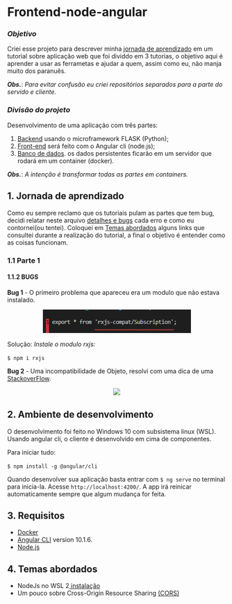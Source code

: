# Frontend-node-angular
### *Objetivo*
Criei esse projeto para descrever minha [jornada de aprendizado](##-1.-Jornada-de-aprendizado) em um tutorial sobre aplicação web que foi dividdo em 3 tutorias, o objetivo aqui é aprender a usar as ferrametas e ajudar a quem, assim como eu, não manja muito dos paranuês.

**_Obs._**: *Para evitar confusão eu criei repositórios separados para a parte do servido e cliente.*

### *Divisão do projeto*
Desenvolvimento de uma aplicação com três partes:
 1. [Backend](https://github.com/TiagoGIM/Backend-Flask-Docker) usando o microframework FLASK (Python);
2. [Front-end](https://github.com/TiagoGIM/Frontend-node-angular/) será feito com o Angular cli (node.js);
3. [Banco de dados](##-Banco-de-dados). os dados persistentes ficarão em um servidor que rodará em um container (docker).

**_Obs._**: *A intenção é transformar todas as partes em containers.*

## 1. Jornada de aprendizado
Como eu sempre reclamo que os tutoriais pulam as partes que tem bug, decidi relatar neste arquivo [detalhes e bugs](https://github.com/TiagoGIM/Frontend-node-angular/blob/main/detalhes_e_bugs.md) cada erro e como eu contornei(ou tentei).
Coloquei em [Temas abordados](##-3.-Temas-abordados.) alguns links que consultei durante a realização do tutorial, a final o objetivo é entender como as coisas funcionam.
### 1.1 Parte 1 
#### 1.1.2 **BUGS**
**Bug 1** -
O primeiro problema que apareceu era um modulo que não estava instalado.
<div  align="center">
<section data-markdown>                    
<img src="./imgs_bugs/bug_1.PNG">
</section>
</div>
 
Solução: *Instale o modulo rxjs:*

 ``` $ npm i rxjs ```


**Bug 2** - Uma incompatibilidade de Objeto, resolvi com uma dica de uma [StackoverFlow](https://stackoverflow.com/questions/54475893/typescript-type-x-is-missing-the-following-properties-from-type-y-length-pop).


<div  align="center">
<section data-markdown>                    
<img src="./imgs_bugs/bug_2.PNG">
</section>
</div>

## 2. Ambiente de desenvolvimento
O desenvolvimento foi feito no Windows 10 com subsistema linux (WSL).
Usando angular cli, o cliente é desenvolvido em cima de componentes.

Para iniciar tudo:

```$ npm install -g @angular/cli```

Quando desenvolver sua aplicação basta entrar com `$ ng serve` no terminal para inicia-la. Acesse `http://localhost:4200/`. A app irá reinicar automaticamente sempre que algum mudança for feita.

## 3. Requisitos
- [Docker](https://www.docker.com/)
- [Angular CLI](https://github.com/angular/angular-cli) version 10.1.6.
- [Node.js](https://nodejs.org/pt-br/)

## 4. Temas abordados
- NodeJs no WSL 2[ instalação ](https://docs.microsoft.com/pt-br/windows/nodejs/setup-on-wsl2)
- Um pouco sobre Cross-Origin Resource Sharing [(CORS)](https://developer.mozilla.org/en-US/docs/Web/HTTP/CORS)

